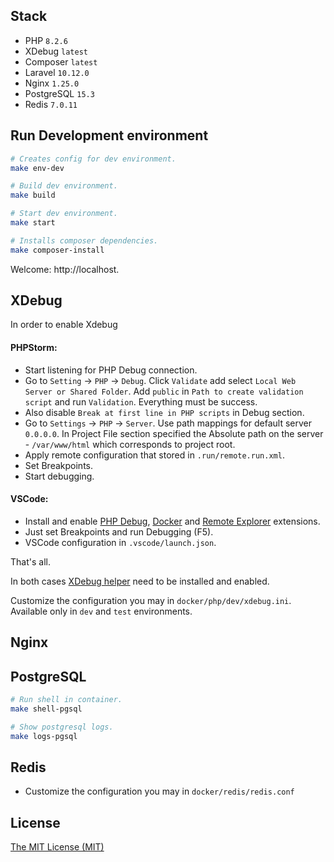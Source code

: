 ## Stack
- PHP `8.2.6`
- XDebug `latest`
- Composer `latest`
- Laravel `10.12.0`
- Nginx `1.25.0`
- PostgreSQL `15.3`
- Redis `7.0.11`

## Run Development environment
```bash
# Creates config for dev environment.
make env-dev

# Build dev environment.
make build

# Start dev environment.
make start

# Installs composer dependencies.
make composer-install
```

Welcome: http://localhost.

## XDebug
In order to enable Xdebug
#### PHPStorm:
- Start listening for PHP Debug connection.
- Go to `Setting` -> `PHP` -> `Debug`. Click `Validate` add select `Local Web Server or Shared Folder`. Add `public` in `Path to create validation script` and run `Validation`. Everything must be success.
- Also disable `Break at first line in PHP scripts` in Debug section.
- Go to `Settings` -> `PHP` -> `Server`. Use path mappings for default server `0.0.0.0`. In Project File section specified the Absolute path on the server - `/var/www/html` which corresponds to project root.
- Apply remote configuration that stored in `.run/remote.run.xml`.
- Set Breakpoints.
- Start debugging.

#### VSCode:
- Install and enable [PHP Debug](https://marketplace.visualstudio.com/items?itemName=xdebug.php-debug), [Docker](https://marketplace.visualstudio.com/items?itemName=ms-azuretools.vscode-docker) and [Remote Explorer](https://marketplace.visualstudio.com/items?itemName=ms-vscode-remote.remote-containers) extensions.
- Just set Breakpoints and run Debugging (F5).
- VSCode configuration in `.vscode/launch.json`.
  
That's all.

In both cases [XDebug helper](https://chrome.google.com/webstore/detail/xdebug-helper/eadndfjplgieldjbigjakmdgkmoaaaoc) need to be installed and enabled.

Customize the configuration you may in `docker/php/dev/xdebug.ini`. Available only in `dev` and `test` environments.

## Nginx

## PostgreSQL
```bash
# Run shell in container.
make shell-pgsql

# Show postgresql logs.
make logs-pgsql
```

## Redis
- Customize the configuration you may in `docker/redis/redis.conf`

## License
[The MIT License (MIT)](LICENSE)
